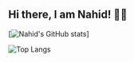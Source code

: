 ## Hi there, I am Nahid! 👋😃

[![Nahid's GitHub stats](https://github-readme-stats.vercel.app/api?username=nahid784)]

![Top Langs](https://github-readme-stats.vercel.app/api/top-langs/?username=nahid784)
